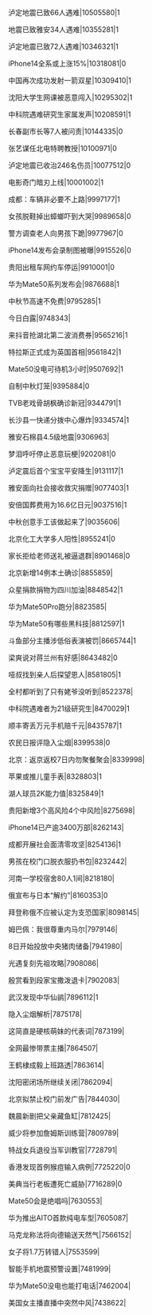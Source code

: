 泸定地震已致66人遇难|10505580|1

地震已致雅安34人遇难|10355281|1

泸定地震已致72人遇难|10346321|1

iPhone14全系或上涨15%|10318081|0

中国再次成功发射一箭双星|10309410|1

沈阳大学生网课被恶意闯入|10295302|1

中科院遇难研究生家属发声|10208591|1

长春副市长等7人被问责|10144335|0

张艺谋任北电特聘教授|10100971|0

泸定地震已收治246名伤员|10077512|0

电影奇门暗刃上线|10001002|1

成都：车辆非必要不上路|9997177|1

女孩脱鞋掉出蟑螂吓到大哭|9989658|0

警方调查老人向男孩下跪|9977967|0

iPhone14发布会录制图被曝|9915526|0

贵阳出租车网约车停运|9910001|0

华为Mate50系列发布会|9876688|1

中秋节高速不免费|9795285|1

今日白露|9748343|

来抖音抢湖北第二波消费券|9565216|1

特拉斯正式成为英国首相|9561842|1

Mate50没电可待机3小时|9507692|1

自制中秋灯笼|9395884|0

TVB老戏骨胡枫确诊新冠|9344791|1

长沙县一快递分拨中心爆炸|9334574|1

雅安石棉县4.5级地震|9306963|

梦泪呼吁停止恶意玩梗|9202081|0

泸定震后首个宝宝平安降生|9131117|1

雅安面向社会接收救灾捐赠|9077403|1

安倍国葬费用为16.6亿日元|9037516|1

中秋创意手工该做起来了|9035606|

北京化工大学多人阳性|8955241|0

家长拒给老师送礼被逼退群|8901468|0

北京新增14例本土确诊|8855859|

众星捐款捐物为四川加油|8848542|1

华为Mate50Pro跑分|8823585|

华为Mate50有哪些黑科技|8812597|1

斗鱼部分主播涉低俗表演被罚|8665744|1

梁爽说对蒋兰州有好感|8643482|0

哑叔找到亲人后探望恩人|8581805|1

全村都听到了只有姥爷没听到|8522378|

中科院遇难者为21级研究生|8470029|1

顺丰寄丢万元手机赔千元|8435787|1

农民日报评隐入尘烟|8399538|0

北京：返京返校7日内勿聚餐聚会|8339998|

苹果或推儿童手表|8328803|1

湖人球员2K能力值|8325849|1

贵阳新增3个高风险4个中风险|8275698|

iPhone14已产逾3400万部|8262143|

成都开展社会面清零攻坚|8254136|1

男孩在校门口脱衣服扔书包|8232442|

河南一学校宿舍80人1间|8218180|

俄宣布与日本“解约”|8160353|0

拜登称俄不应被认定为支恐国家|8098145|

姆巴佩：我很尊重内马尔|7979146|

8日开始投放中央猪肉储备|7941980|

光遇复刻先祖攻略|7908086|

殷赏看到段家宝撒泼退卡|7902083|

武汉发现中华仙鹟|7896112|1

隐入尘烟解析|7875178|

这简直是硬核萌妹的代表词|7873199|

全网最惨带票主播|7864507|

王鹤棣成毅上班路透|7863614|

沈阳密闭场所继续关闭|7862094|

北京拟禁止校门前发广告|7844030|

魏晨新剧把父亲藏鱼缸|7812425|

威少将参加詹姆斯训练营|7809789|

特战女兵退役当军训教官|7728791|

香港发现首例猴痘输入病例|7725220|0

美典当行老板遭死亡威胁|7716289|0

Mate50会是绝唱吗|7630553|

华为推出AITO首款纯电车型|7605087|

马克龙称法将向德输送天然气|7566152|

女子将1.7万转错人|7553599|

智能手机地震预警设置|7481999|

华为Mate50没电也能打电话|7462004|

美国女主播直播中突然中风|7438622|


